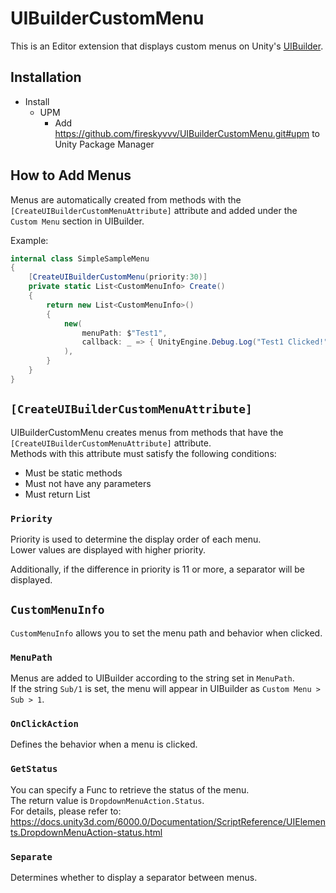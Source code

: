 # UIBuilderCustomMenu

This is an Editor extension that displays custom menus on Unity's [UIBuilder](https://docs.unity3d.com/6000.0/Documentation/Manual/UIB-interface-overview.html).

## Installation

- Install
  - UPM
    - Add https://github.com/fireskyvvv/UIBuilderCustomMenu.git#upm to Unity Package Manager

## How to Add Menus

Menus are automatically created from methods with the `[CreateUIBuilderCustomMenuAttribute]` attribute and added under the `Custom Menu` section in UIBuilder.

Example:
```csharp
internal class SimpleSampleMenu
{
    [CreateUIBuilderCustomMenu(priority:30)]
    private static List<CustomMenuInfo> Create()
    {
        return new List<CustomMenuInfo>()
        {
            new(
                menuPath: $"Test1",
                callback: _ => { UnityEngine.Debug.Log("Test1 Clicked!"); }
            ),
        }
    }
}
```

## `[CreateUIBuilderCustomMenuAttribute]`

UIBuilderCustomMenu creates menus from methods that have the `[CreateUIBuilderCustomMenuAttribute]` attribute.  
Methods with this attribute must satisfy the following conditions:

- Must be static methods
- Must not have any parameters
- Must return List<CustomMenuInfo>

### `Priority`

Priority is used to determine the display order of each menu.  
Lower values are displayed with higher priority.

Additionally, if the difference in priority is 11 or more, a separator will be displayed.

## `CustomMenuInfo`

`CustomMenuInfo` allows you to set the menu path and behavior when clicked.

### `MenuPath`

Menus are added to UIBuilder according to the string set in `MenuPath`.  
If the string `Sub/1` is set, the menu will appear in UIBuilder as `Custom Menu > Sub > 1`.

### `OnClickAction`

Defines the behavior when a menu is clicked.

### `GetStatus`

You can specify a Func to retrieve the status of the menu.  
The return value is `DropdownMenuAction.Status`.  
For details, please refer to:  
https://docs.unity3d.com/6000.0/Documentation/ScriptReference/UIElements.DropdownMenuAction-status.html

### `Separate`

Determines whether to display a separator between menus.
